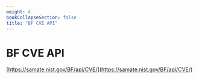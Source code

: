 ```yaml
---
weight: 4
bookCollapseSection: false
title: "BF CVE API"
---
```

# BF CVE API

[https://samate.nist.gov/BF/api/CVE/](https://samate.nist.gov/BF/api/CVE/)
